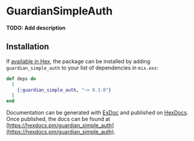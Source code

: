 # GuardianSimpleAuth

**TODO: Add description**

## Installation

If [available in Hex](https://hex.pm/docs/publish), the package can be installed
by adding `guardian_simple_auth` to your list of dependencies in `mix.exs`:

```elixir
def deps do
  [
    {:guardian_simple_auth, "~> 0.1.0"}
  ]
end
```

Documentation can be generated with [ExDoc](https://github.com/elixir-lang/ex_doc)
and published on [HexDocs](https://hexdocs.pm). Once published, the docs can
be found at [https://hexdocs.pm/guardian_simple_auth](https://hexdocs.pm/guardian_simple_auth).

